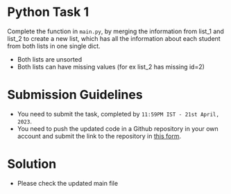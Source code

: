 # Python Task 1

Complete the function in `main.py`, by merging the information from list_1 and list_2
to create a new list, which has all the information about each student from
both lists in one single dict.

- Both lists are unsorted
- Both lists can have missing values (for ex list_2 has missing id=2)

# Submission Guidelines

- You need to submit the task, completed by `11:59PM IST - 21st April, 2023`.
- You need to push the updated code in a Github repository in your own account and submit the link to the repository in [this form](https://forms.gle/6i5wrfDwr661JXY79).

# Solution
- Please check the updated main file
